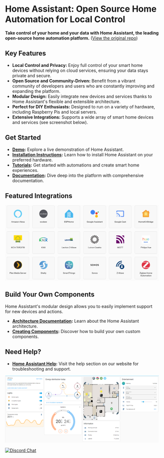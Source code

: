 # Home Assistant: Open Source Home Automation for Local Control

**Take control of your home and your data with Home Assistant, the leading open-source home automation platform.** ([View the original repo](https://github.com/home-assistant/core))

## Key Features

*   **Local Control and Privacy:** Enjoy full control of your smart home devices without relying on cloud services, ensuring your data stays private and secure.
*   **Open Source and Community-Driven:** Benefit from a vibrant community of developers and users who are constantly improving and expanding the platform.
*   **Modular Design:** Easily integrate new devices and services thanks to Home Assistant's flexible and extensible architecture.
*   **Perfect for DIY Enthusiasts:** Designed to run on a variety of hardware, including Raspberry Pis and local servers.
*   **Extensive Integrations:** Supports a wide array of smart home devices and services (see screenshot below).

## Get Started

*   **[Demo](https://demo.home-assistant.io):** Explore a live demonstration of Home Assistant.
*   **[Installation Instructions](https://home-assistant.io/getting-started/):** Learn how to install Home Assistant on your preferred hardware.
*   **[Tutorials](https://home-assistant.io/getting-started/automation/):** Get started with automations and create smart home experiences.
*   **[Documentation](https://home-assistant.io/docs/):** Dive deep into the platform with comprehensive documentation.

## Featured Integrations

![Home Assistant Integrations](https://raw.githubusercontent.com/home-assistant/core/dev/.github/assets/screenshot-integrations.png)

## Build Your Own Components

Home Assistant's modular design allows you to easily implement support for new devices and actions.
*   **[Architecture Documentation](https://developers.home-assistant.io/docs/architecture_index/):** Learn about the Home Assistant architecture.
*   **[Creating Components](https://developers.home-assistant.io/docs/creating_component_index/):** Discover how to build your own custom components.

## Need Help?

*   **[Home Assistant Help](https://home-assistant.io/help/):** Visit the help section on our website for troubleshooting and support.

![Home Assistant States](https://raw.githubusercontent.com/home-assistant/core/dev/.github/assets/screenshot-states.png)

[![Discord Chat](https://img.shields.io/discord/330944238910963714.svg)](https://www.home-assistant.io/join-chat/)